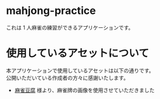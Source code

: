 # mahjong-practice

これは 1 人麻雀の練習ができるアプリケーションです。

# 使用しているアセットについて

本アプリケーションで使用しているアセットは以下の通りです。  
公開いただいている作成者の方々に感謝いたします。

- [麻雀豆腐](https://majandofu.com/mahjong-images) 様より、麻雀牌の画像を使用させていただきました

